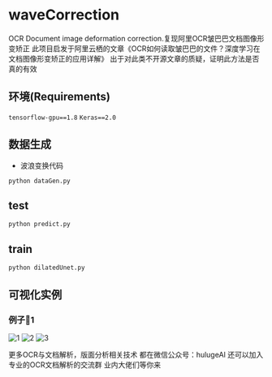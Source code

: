 # waveCorrection
OCR Document image deformation correction.复现阿里OCR皱巴巴文档图像形变矫正
此项目启发于阿里云栖的文章《OCR如何读取皱巴巴的文件？深度学习在文档图像形变矫正的应用详解》
出于对此类不开源文章的质疑，证明此方法是否真的有效

## 环境(Requirements)
```tensorflow-gpu==1.8```
```Keras==2.0```

## 数据生成
- 波浪变换代码

```python dataGen.py```

## test

```python predict.py```

## train

```python dilatedUnet.py```

## 可视化实例
### 例子🌰1
![1](https://github.com/tommyMessi/waveCorrection/blob/main/data/result_test/result1.png)
![2](https://github.com/tommyMessi/waveCorrection/blob/main/data/result_test/result2.png)
![3](https://github.com/tommyMessi/waveCorrection/blob/main/data/result_test/result3.png)


更多OCR与文档解析，版面分析相关技术 都在微信公众号：hulugeAI   还可以加入专业的OCR文档解析的交流群 业内大佬们等你来
